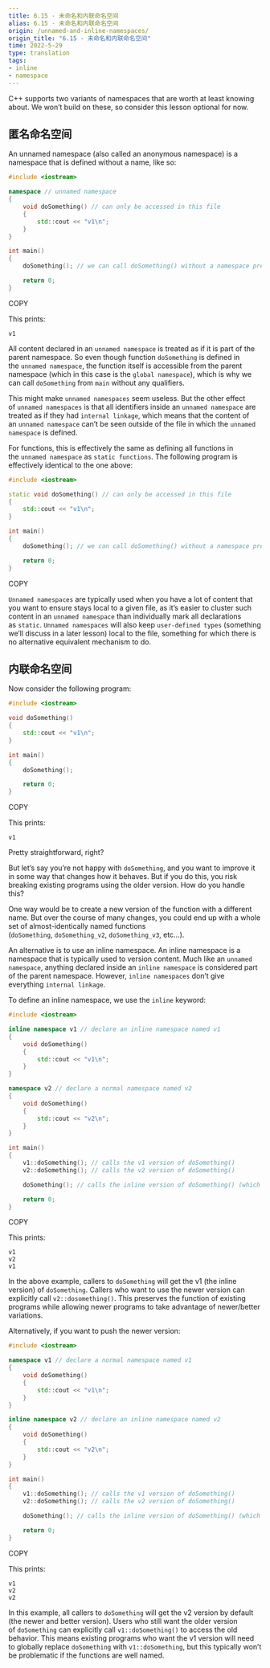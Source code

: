 ```yaml
---
title: 6.15 - 未命名和内联命名空间
alias: 6.15 - 未命名和内联命名空间
origin: /unnamed-and-inline-namespaces/
origin_title: "6.15 - 未命名和内联命名空间"
time: 2022-5-29
type: translation
tags:
- inline
- namespace
---
```



C++ supports two variants of namespaces that are worth at least knowing about. We won’t build on these, so consider this lesson optional for now.

## 匿名命名空间

An unnamed namespace (also called an anonymous namespace) is a namespace that is defined without a name, like so:

```cpp
#include <iostream>

namespace // unnamed namespace
{
    void doSomething() // can only be accessed in this file
    {
        std::cout << "v1\n";
    }
}

int main()
{
    doSomething(); // we can call doSomething() without a namespace prefix

    return 0;
}
```

COPY

This prints:

```
v1
```

All content declared in an `unnamed namespace` is treated as if it is part of the parent namespace. So even though function `doSomething` is defined in the `unnamed namespace`, the function itself is accessible from the parent namespace (which in this case is the `global namespace`), which is why we can call `doSomething` from `main` without any qualifiers.

This might make `unnamed namespaces` seem useless. But the other effect of `unnamed namespaces` is that all identifiers inside an `unnamed namespace` are treated as if they had `internal linkage`, which means that the content of an `unnamed namespace` can’t be seen outside of the file in which the `unnamed namespace` is defined.

For functions, this is effectively the same as defining all functions in the `unnamed namespace` as `static functions`. The following program is effectively identical to the one above:

```cpp
#include <iostream>

static void doSomething() // can only be accessed in this file
{
    std::cout << "v1\n";
}

int main()
{
    doSomething(); // we can call doSomething() without a namespace prefix

    return 0;
}
```

COPY

`Unnamed namespaces` are typically used when you have a lot of content that you want to ensure stays local to a given file, as it’s easier to cluster such content in an `unnamed namespace` than individually mark all declarations as `static`. `Unnamed namespaces` will also keep `user-defined types` (something we’ll discuss in a later lesson) local to the file, something for which there is no alternative equivalent mechanism to do.

## 内联命名空间

Now consider the following program:

```cpp
#include <iostream>

void doSomething()
{
    std::cout << "v1\n";
}

int main()
{
    doSomething();

    return 0;
}
```

COPY

This prints:

```
v1
```

Pretty straightforward, right?

But let’s say you’re not happy with `doSomething`, and you want to improve it in some way that changes how it behaves. But if you do this, you risk breaking existing programs using the older version. How do you handle this?

One way would be to create a new version of the function with a different name. But over the course of many changes, you could end up with a whole set of almost-identically named functions (`doSomething`, `doSomething_v2`, `doSomething_v3`, etc…).

An alternative is to use an inline namespace. An inline namespace is a namespace that is typically used to version content. Much like an `unnamed namespace`, anything declared inside an `inline namespace` is considered part of the parent namespace. However, `inline namespaces` don’t give everything `internal linkage`.

To define an inline namespace, we use the `inline` keyword:

```cpp
#include <iostream>

inline namespace v1 // declare an inline namespace named v1
{
    void doSomething()
    {
        std::cout << "v1\n";
    }
}

namespace v2 // declare a normal namespace named v2
{
    void doSomething()
    {
        std::cout << "v2\n";
    }
}

int main()
{
    v1::doSomething(); // calls the v1 version of doSomething()
    v2::doSomething(); // calls the v2 version of doSomething()

    doSomething(); // calls the inline version of doSomething() (which is v1)

    return 0;
}
```

COPY

This prints:

```
v1
v2
v1
```

In the above example, callers to `doSomething` will get the v1 (the inline version) of `doSomething`. Callers who want to use the newer version can explicitly call `v2::dosomething()`. This preserves the function of existing programs while allowing newer programs to take advantage of newer/better variations.

Alternatively, if you want to push the newer version:

```cpp
#include <iostream>

namespace v1 // declare a normal namespace named v1
{
    void doSomething()
    {
        std::cout << "v1\n";
    }
}

inline namespace v2 // declare an inline namespace named v2
{
    void doSomething()
    {
        std::cout << "v2\n";
    }
}

int main()
{
    v1::doSomething(); // calls the v1 version of doSomething()
    v2::doSomething(); // calls the v2 version of doSomething()

    doSomething(); // calls the inline version of doSomething() (which is v2)

    return 0;
}
```

COPY

This prints:

```
v1
v2
v2
```

In this example, all callers to `doSomething` will get the v2 version by default (the newer and better version). Users who still want the older version of `doSomething` can explicitly call `v1::doSomething()` to access the old behavior. This means existing programs who want the v1 version will need to globally replace `doSomething` with `v1::doSomething`, but this typically won’t be problematic if the functions are well named.